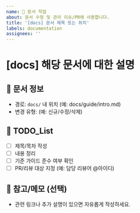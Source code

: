```yaml
---
name: 📄 문서 작업
about: 문서 수정 및 관리 이슈/PR에 사용합니다.
title: '[docs] 문서 제목 또는 위치'
labels: documentation
assignees: ''
---
```


# [docs] 해당 문서에 대한 설명

## 📌 문서 정보
- 경로: `docs/` 내 위치 (예: docs/guide/intro.md)
- 변경 유형: (예: 신규/수정/삭제)

## 📌 TODO_List
- [ ] 제목/목차 작성
- [ ] 내용 정리
- [ ] 기준 가이드 준수 여부 확인
- [ ] PR/리뷰 대상 지정 (예: 담당 리뷰어 @아이디)

## 💬 참고/메모 (선택)
- 관련 링크나 추가 설명이 있으면 자유롭게 작성하세요.
